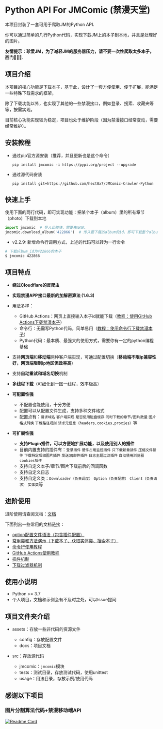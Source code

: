 # Python API For JMComic (禁漫天堂)

本项目封装了一套可用于爬取JM的Python API.

你可以通过简单的几行Python代码，实现下载JM上的本子到本地，并且是处理好的图片。

**友情提示：珍爱JM，为了减轻JM的服务器压力，请不要一次性爬取太多本子，西门🙏🙏🙏**.

## 项目介绍

本项目的核心功能是下载本子，基于此，设计了一套方便使用、便于扩展，能满足一些特殊下载需求的框架。

除了下载功能以外，也实现了其他的一些禁漫接口，例如登录、搜索、收藏夹等等，按需实现。

目前核心功能实现较为稳定，项目也处于维护阶段（因为禁漫接口经常变动，需要经常维护）。


## 安装教程

* 通过pip官方源安装（推荐，并且更新也是这个命令）

  ```shell
  pip install jmcomic -i https://pypi.org/project --upgrade
  ```
* 通过源代码安装

  ```shell
  pip install git+https://github.com/hect0x7/JMComic-Crawler-Python
  ```

## 快速上手

使用下面的两行代码，即可实现功能：把某个本子（album）里的所有章节（photo）下载到本地

```python
import jmcomic  # 导入此模块，需要先安装.
jmcomic.download_album('422866')  # 传入要下载的album的id，即可下载整个album到本地.
```

* v2.2.9: 新增命令行调用方式，上述的代码可以转为一行命令

```bash
# 下载album_id为422866的本子
$ jmcomic 422866
```

## 项目特点

- **绕过Cloudflare的反爬虫**
- **实现禁漫APP接口最新的加解密算法 (1.6.3)**
- 用法多样：

  - GitHub Actions：网页上直接输入本子id就能下载（[教程：使用GitHub Actions下载禁漫本子](./assets/docs/sources/tutorial/1_github_actions.md)）
  - 命令行：无需写Python代码，简单易用（[教程：使用命令行下载禁漫本子](./assets/docs/sources/tutorial/2_command_line.md)）
  - Python代码：最本质、最强大的使用方式，需要你有一定的python编程基础
- 支持**网页端**和**移动端**两种客户端实现，可通过配置切换（**移动端不限ip兼容性好，网页端限制ip地区但效率高**）
- 支持**自动重试和域名切换**机制
- **多线程下载**（可细化到一图一线程，效率极高）
- **可配置性强**

  - 不配置也能使用，十分方便
  - 配置可以从配置文件生成，支持多种文件格式
  - 配置点有：`请求域名` `客户端实现` `是否使用磁盘缓存` `同时下载的章节/图片数量` `图片格式转换` `下载路径规则` `请求元信息（headers,cookies,proxies）`等
- **可扩展性强**

  - **支持Plugin插件，可以方便地扩展功能，以及使用别人的插件**
  - 目前内置支持的插件有：`登录插件` `硬件占用监控插件` `只下载新章插件` `压缩文件插件` `下载特定后缀图片插件` `发送QQ邮件插件` `日志主题过滤插件` `自动使用浏览器cookies插件`
  - 支持自定义本子/章节/图片下载前后的回调函数
  - 支持自定义日志
  - 支持自定义类：`Downloader（负责调度）` `Option（负责配置）` `Client（负责请求）` `实体类`等

## 进阶使用

进阶使用请查阅文档：[文档](https://jmcomic.readthedocs.io/en/latest)

下面列出一些常用的文档链接：

* [option配置文件语法（包含插件配置）](./assets/docs/sources/option_file_syntax.md)
* [常用类和方法演示（下载本子、获取实体类、搜索本子）](assets/docs/sources/tutorial/3_demo.md)
* [命令行使用教程](assets/docs/sources/tutorial/2_command_line.md)
* [GitHub Actions使用教程](./assets/docs/sources/tutorial/1_github_actions.md)
* [插件机制](assets/docs/sources/tutorial/6_plugin.md)
* [下载过滤器机制](assets/docs/sources/tutorial/5_filter.md)

## 使用小说明

* Python >= 3.7
* 个人项目，文档和示例会有不及时之处，可以Issue提问

## 项目文件夹介绍

* assets：存放一些非代码的资源文件

  * config：存放配置文件
  * docs：项目文档
* src：存放源代码

  * jmcomic：`jmcomic`模块
  * tests：测试目录，存放测试代码，使用unittest
  * usage：用法目录，存放示例/使用代码

## 感谢以下项目

### 图片分割算法代码+禁漫移动端API

[![Readme Card](https://github-readme-stats.vercel.app/api/pin/?username=tonquer&repo=JMComic-qt)](https://github.com/tonquer/JMComic-qt)
